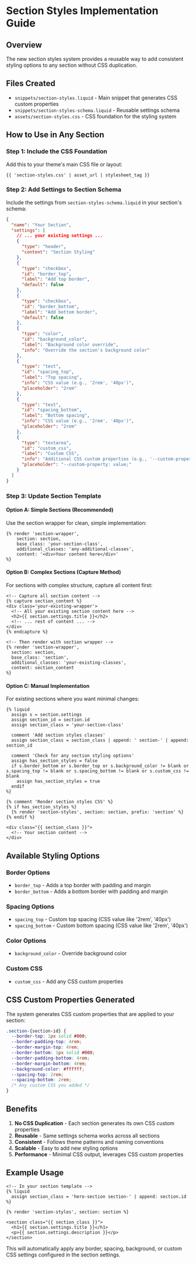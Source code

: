 # Section Styles Implementation Guide

## Overview
The new section styles system provides a reusable way to add consistent styling options to any section without CSS duplication.

## Files Created
- `snippets/section-styles.liquid` - Main snippet that generates CSS custom properties
- `snippets/section-styles-schema.liquid` - Reusable settings schema
- `assets/section-styles.css` - CSS foundation for the styling system

## How to Use in Any Section

### Step 1: Include the CSS Foundation
Add this to your theme's main CSS file or layout:
```liquid
{{ 'section-styles.css' | asset_url | stylesheet_tag }}
```

### Step 2: Add Settings to Section Schema
Include the settings from `section-styles-schema.liquid` in your section's schema:

```json
{
  "name": "Your Section",
  "settings": [
    // ... your existing settings ...
    {
      "type": "header",
      "content": "Section Styling"
    },
    {
      "type": "checkbox",
      "id": "border_top",
      "label": "Add top border",
      "default": false
    },
    {
      "type": "checkbox", 
      "id": "border_bottom",
      "label": "Add bottom border",
      "default": false
    },
    {
      "type": "color",
      "id": "background_color",
      "label": "Background color override",
      "info": "Override the section's background color"
    },
    {
      "type": "text",
      "id": "spacing_top",
      "label": "Top spacing",
      "info": "CSS value (e.g., '2rem', '40px')",
      "placeholder": "2rem"
    },
    {
      "type": "text", 
      "id": "spacing_bottom",
      "label": "Bottom spacing",
      "info": "CSS value (e.g., '2rem', '40px')",
      "placeholder": "2rem"
    },
    {
      "type": "textarea",
      "id": "custom_css",
      "label": "Custom CSS",
      "info": "Additional CSS custom properties (e.g., '--custom-property: value;')",
      "placeholder": "--custom-property: value;"
    }
  ]
}
```

### Step 3: Update Section Template

#### Option A: Simple Sections (Recommended)
Use the section wrapper for clean, simple implementation:

```liquid
{% render 'section-wrapper', 
    section: section, 
    base_class: 'your-section-class',
    additional_classes: 'any-additional-classes',
    content: '<div>Your content here</div>'
%}
```

#### Option B: Complex Sections (Capture Method)
For sections with complex structure, capture all content first:

```liquid
<!-- Capture all section content -->
{% capture section_content %}
<div class='your-existing-wrapper'>
  <!-- All your existing section content here -->
  <h2>{{ section.settings.title }}</h2>
  <!-- ... rest of content ... -->
</div>
{% endcapture %}

<!-- Then render with section wrapper -->
{% render 'section-wrapper', 
  section: section, 
  base_class: 'section',
  additional_classes: 'your-existing-classes',
  content: section_content
%}
```

#### Option C: Manual Implementation
For existing sections where you want minimal changes:

```liquid
{% liquid
  assign s = section.settings
  assign section_id = section.id
  assign section_class = 'your-section-class'
  
  comment 'Add section styles classes'
  assign section_class = section_class | append: ' section-' | append: section_id
  
  comment 'Check for any section styling options'
  assign has_section_styles = false
  if s.border_bottom or s.border_top or s.background_color != blank or s.spacing_top != blank or s.spacing_bottom != blank or s.custom_css != blank
    assign has_section_styles = true
  endif
%}

{% comment 'Render section styles CSS' %}
{% if has_section_styles %}
  {% render 'section-styles', section: section, prefix: 'section' %}
{% endif %}

<div class="{{ section_class }}">
  <!-- Your section content -->
</div>
```

## Available Styling Options

### Border Options
- `border_top` - Adds a top border with padding and margin
- `border_bottom` - Adds a bottom border with padding and margin

### Spacing Options
- `spacing_top` - Custom top spacing (CSS value like '2rem', '40px')
- `spacing_bottom` - Custom bottom spacing (CSS value like '2rem', '40px')

### Color Options
- `background_color` - Override background color

### Custom CSS
- `custom_css` - Add any CSS custom properties

## CSS Custom Properties Generated

The system generates CSS custom properties that are applied to your section:

```css
.section-{section-id} {
  --border-top: 1px solid #000;
  --border-padding-top: 4rem;
  --border-margin-top: 4rem;
  --border-bottom: 1px solid #000;
  --border-padding-bottom: 4rem;
  --border-margin-bottom: 4rem;
  --background-color: #ffffff;
  --spacing-top: 2rem;
  --spacing-bottom: 2rem;
  /* Any custom CSS you added */
}
```

## Benefits

1. **No CSS Duplication** - Each section generates its own CSS custom properties
2. **Reusable** - Same settings schema works across all sections
3. **Consistent** - Follows theme patterns and naming conventions
4. **Scalable** - Easy to add new styling options
5. **Performance** - Minimal CSS output, leverages CSS custom properties

## Example Usage

```liquid
<!-- In your section template -->
{% liquid
  assign section_class = 'hero-section section-' | append: section.id
%}

{% render 'section-styles', section: section %}

<section class="{{ section_class }}">
  <h1>{{ section.settings.title }}</h1>
  <p>{{ section.settings.description }}</p>
</section>
```

This will automatically apply any border, spacing, background, or custom CSS settings configured in the section settings.
